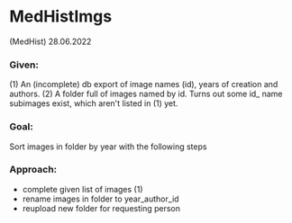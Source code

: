 # MedHistImgs
(MedHist) 28.06.2022

### Given: 
(1) An (incomplete) db export of image names (id), years of creation and authors.
(2) A folder full of images named by id. Turns out some id_<number> name subimages exist, which aren't listed in (1) yet.

### Goal:
Sort images in folder by year with the following steps
  
### Approach:
- complete given list of images (1)
- rename images in folder to year_author_id
- reupload new folder for requesting person
